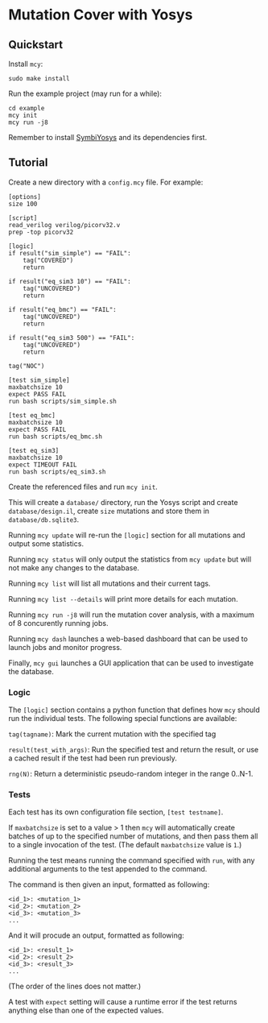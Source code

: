 # Mutation Cover with Yosys

## Quickstart

Install `mcy`:

```
sudo make install
```

Run the example project (may run for a while):

```
cd example
mcy init
mcy run -j8
```

Remember to install [SymbiYosys](http://symbiyosys.readthedocs.io/) and its dependencies first.

## Tutorial

Create a new directory with a `config.mcy` file. For example:

```
[options]
size 100

[script]
read_verilog verilog/picorv32.v
prep -top picorv32

[logic]
if result("sim_simple") == "FAIL":
    tag("COVERED")
    return

if result("eq_sim3 10") == "FAIL":
    tag("UNCOVERED")
    return

if result("eq_bmc") == "FAIL":
    tag("UNCOVERED")
    return

if result("eq_sim3 500") == "FAIL":
    tag("UNCOVERED")
    return

tag("NOC")

[test sim_simple]
maxbatchsize 10
expect PASS FAIL
run bash scripts/sim_simple.sh

[test eq_bmc]
maxbatchsize 10
expect PASS FAIL
run bash scripts/eq_bmc.sh

[test eq_sim3]
maxbatchsize 10
expect TIMEOUT FAIL
run bash scripts/eq_sim3.sh
```

Create the referenced files and run `mcy init`.

This will create a `database/` directory, run the Yosys script and create
`database/design.il`, create `size` mutations and store them in `database/db.sqlite3`.

Running `mcy update` will re-run the `[logic]` section for all mutations and output
some statistics.

Running `mcy status` will only output the statistics from `mcy update` but will
not make any changes to the database.

Running `mcy list` will list all mutations and their current tags.

Running `mcy list --details` will print more details for each mutation.

Running `mcy run -j8` will run the mutation cover analysis, with a maximum
of 8 concurently running jobs.

Running `mcy dash` launches a web-based dashboard that can be used to launch
jobs and monitor progress.

Finally, `mcy gui` launches a GUI application that can be used to investigate
the database.

### Logic

The `[logic]` section contains a python function that defines how `mcy` should
run the individual tests. The following special functions are available:

`tag(tagname)`: Mark the current mutation with the specified tag

`result(test_with_args)`: Run the specified test and return the
result, or use a cached result if the test had been run previously.

`rng(N)`: Return a deterministic pseudo-random integer in the range 0..N-1.

### Tests

Each test has its own configuration file section, `[test testname]`.

If `maxbatchsize` is set to a value > 1 then `mcy` will automatically create
batches of up to the specified number of mutations, and then pass them all
to a single invocation of the test. (The default `maxbatchsize` value is `1`.)

Running the test means running the command specified with `run`, with any
additional arguments to the test appended to the command.

The command is then given an input, formatted as following:

```
<id_1>: <mutation_1>
<id_2>: <mutation_2>
<id_3>: <mutation_3>
...
```

And it will procude an output, formatted as following:

```
<id_1>: <result_1>
<id_2>: <result_2>
<id_3>: <result_3>
...
```

(The order of the lines does not matter.)

A test with `expect` setting will cause a runtime error if the test returns
anything else than one of the expected values.
